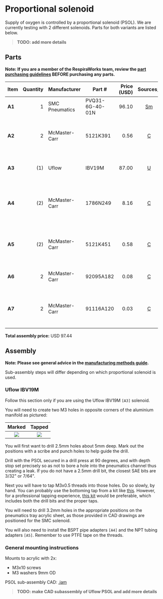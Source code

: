 # Proportional solenoid

Supply of oxygen is controlled by a proportional solenoid (PSOL). We are currently testing with 2 different solenoids.
Parts for both variants are listed below.

>**TODO: add more details**

## Parts

**Note: If you are a member of the RespiraWorks team, review the [part purchasing guidelines][ppg]
BEFORE purchasing any parts.**

[ppg]: ../../purchasing_guidelines.md

| Item  | Quantity | Manufacturer   | Part #          | Price (USD) | Sources[*][ppg]| Notes |
| ----- |---------:| -------------- | --------------- | -----------:|:--------------:| ----- |
|**A1** | 1        | SMC Pneumatics | PVQ31-6G-40-01N | 96.10       | [Sm][a1smc]    | Proportional solenoid |
|**A2** | 2        | McMaster-Carr  | 5121K391        | 0.56        | [C][a2mcmc]    | 1/8 NPT x 1/4" ID barbed adapter **with `[A1]` only** |
|**A3** |(1)       | Uflow          | IBV19M          | 87.00       | [U][a3uflow]   | Proportional solenoid **alternate for `[A1]`** |
|**A4** |(2)       | McMaster-Carr  | 1786N249        | 8.16        | [C][a4mcmc]    | 1/8 BSPT x 1/4 NTP brass threaded pipe fitting **with `[A3]` only** |
|**A5** |(2)       | McMaster-Carr  | 5121K451        | 0.58        | [C][a5mcmc]    | 1/4 NPT x 1/4" ID barbed adapter **with [A3] only** |
|**A6** | 2        | McMaster-Carr  | 92095A182       | 0.08        | [C][a6mcmc]    | M3 screws, 10mm: for mounting to tray |
|**A7** | 2        | McMaster-Carr  | 91116A120       | 0.03        | [C][a7mcmc]    | M3 washers, 9mm OD: for mounting to tray |

**Total assembly price:** USD 97.44

[a1smc]:   https://www.smcpneumatics.com/PVQ31-6G-40-01N.html
[a2mcmc]:  https://www.mcmaster.com/5121K391/
[a3uflow]: https://www.uflowvalve.com/solenoid-proportional-flow-control-valve/product/2-2-way-miniature-high-flow-proportional-valve
[a4mcmc]:  https://www.mcmaster.com/1786N249/
[a5mcmc]:  https://www.mcmaster.com/5121K451/
[a6mcmc]:  https://www.mcmaster.com/92095A182/
[a7mcmc]: https://www.mcmaster.com/91116A120/

## Assembly

**Note: Please see general advice in the [manufacturing methods guide](../../methods).**

Sub-assembly steps will differ depending on which proportional solenoid is used.

### Uflow IBV19M

Follow this section only if you are using the Uflow IBV19M `[A3]` solenoid.

You will need to create two M3 holes in opposite corners of the aluminium manifold as pictured:

| Marked | Tapped |
|:-------------------------:|:-------------------------:|
| ![](images/uflow_tapping_1.jpg) | ![](images/uflow_tapping_2.jpg) |

You will first want to drill 2.5mm holes about 5mm deep. Mark out the positions with a scribe and punch holes to help
guide the drill.

Drill with the PSOL secured in a drill press at 90 degrees, and with depth stop set precisely so as not to bore a hole
into the pneumatics channel thus creating a leak. If you do not have a 2.5mm drill bit, the closest SAE bits are
3/32" or 7/64".

Next you will have to tap M3x0.5 threads into those holes. Do so slowly, by hand. You can probably use the bottoming
tap from a kit like [this](https://www.amazon.com/uxcell-Metric-Straight-Flutes-Bottoming/dp/B00VGEG5GM). However, for
a professional tapping experience, [this kit](https://www.mcmaster.com/2608A13/) would be preferable, which  includes
both the drill bits and the proper taps.

You will need to drill 3.2mm holes in the appropriate positions on the pneumatics tray acrylic sheet, as those
provided in CAD drawings are positioned for the SMC solenoid.

You will also need to install the BSPT pipe adapters `[A4]` and the NPT tubing adapters `[A5]`. Remember to use
PTFE tape on the threads.

### General mounting instructions

Mounts to acrylic with 2x:
* M3x10 screws
* M3 washers 9mm OD

PSOL sub-assembly CAD: [.iam](PSOL.iam)

>**TODO: make CAD subassembly of Uflow PSOL and add more details**
